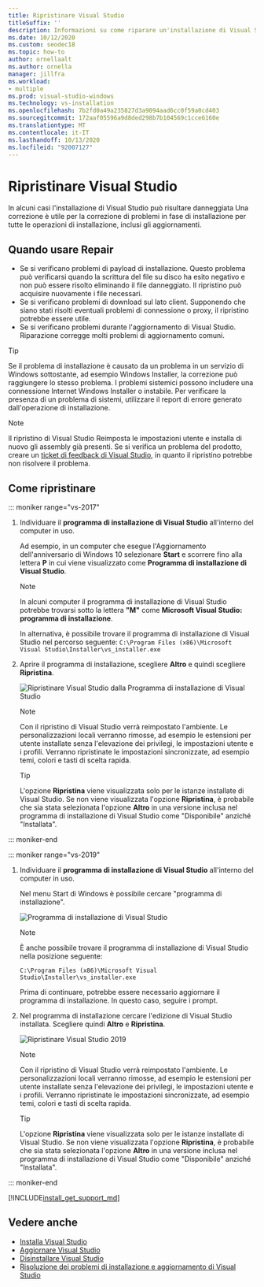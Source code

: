 ```yaml
---
title: Ripristinare Visual Studio
titleSuffix: ''
description: Informazioni su come riparare un'installazione di Visual Studio 2017
ms.date: 10/12/2020
ms.custom: seodec18
ms.topic: how-to
author: ornellaalt
ms.author: ornella
manager: jillfra
ms.workload:
- multiple
ms.prod: visual-studio-windows
ms.technology: vs-installation
ms.openlocfilehash: 7b2fd0a49a235827d3a9094aad6cc0f59a0cd403
ms.sourcegitcommit: 172aaf05596a9d8ded298b7b104569c1cce6160e
ms.translationtype: MT
ms.contentlocale: it-IT
ms.lasthandoff: 10/13/2020
ms.locfileid: "92007127"
---
```

# <a name="repair-visual-studio"></a>Ripristinare Visual Studio

In alcuni casi l'installazione di Visual Studio può risultare danneggiata Una correzione è utile per la correzione di problemi in fase di installazione per tutte le operazioni di installazione, inclusi gli aggiornamenti.

## <a name="when-to-use-repair"></a>Quando usare Repair
* Se si verificano problemi di payload di installazione. Questo problema può verificarsi quando la scrittura del file su disco ha esito negativo e non può essere risolto eliminando il file danneggiato. Il ripristino può acquisire nuovamente i file necessari. 
* Se si verificano problemi di download sul lato client. Supponendo che siano stati risolti eventuali problemi di connessione o proxy, il ripristino potrebbe essere utile. 
* Se si verificano problemi durante l'aggiornamento di Visual Studio. Riparazione corregge molti problemi di aggiornamento comuni. 

> [!TIP] 
> Se il problema di installazione è causato da un problema in un servizio di Windows sottostante, ad esempio Windows Installer, la correzione può raggiungere lo stesso problema. I problemi sistemici possono includere una connessione Internet Windows Installer o instabile. Per verificare la presenza di un problema di sistemi, utilizzare il report di errore generato dall'operazione di installazione.

> [!NOTE] 
> Il ripristino di Visual Studio Reimposta le impostazioni utente e installa di nuovo gli assembly già presenti. Se si verifica un problema del prodotto, creare un [ticket di feedback di Visual Studio](https://developercommunity.visualstudio.com/content/problem/post.html?space=8), in quanto il ripristino potrebbe non risolvere il problema.

## <a name="how-to-repair"></a>Come ripristinare
::: moniker range="vs-2017"

1. Individuare il **programma di installazione di Visual Studio** all'interno del computer in uso.

     Ad esempio, in un computer che esegue l'Aggiornamento dell'anniversario di Windows 10 selezionare **Start** e scorrere fino alla lettera **P** in cui viene visualizzato come **Programma di installazione di Visual Studio**.

   > [!NOTE]
   > In alcuni computer il programma di installazione di Visual Studio potrebbe trovarsi sotto la lettera **"M"** come **Microsoft Visual Studio: programma di installazione**.
   >
   > In alternativa, è possibile trovare il programma di installazione di Visual Studio nel percorso seguente: `C:\Program Files (x86)\Microsoft Visual Studio\Installer\vs_installer.exe`

1. Aprire il programma di installazione, scegliere **Altro** e quindi scegliere **Ripristina**.

    ![Ripristinare Visual Studio dalla Programma di installazione di Visual Studio](media/repair-visual-studio.png "Ripristinare Visual Studio dalla Programma di installazione di Visual Studio")

   > [!NOTE]
   > Con il ripristino di Visual Studio verrà reimpostato l'ambiente. Le personalizzazioni locali verranno rimosse, ad esempio le estensioni per utente installate senza l'elevazione dei privilegi, le impostazioni utente e i profili. Verranno ripristinate le impostazioni sincronizzate, ad esempio temi, colori e tasti di scelta rapida.
   >

   > [!TIP]
   > L'opzione **Ripristina** viene visualizzata solo per le istanze installate di Visual Studio. Se non viene visualizzata l'opzione **Ripristina**, è probabile che sia stata selezionata l'opzione **Altro** in una versione inclusa nel programma di installazione di Visual Studio come "Disponibile" anziché "Installata".

::: moniker-end

::: moniker range="vs-2019"

1. Individuare il **programma di installazione di Visual Studio** all'interno del computer in uso.

     Nel menu Start di Windows è possibile cercare "programma di installazione".

     ![Programma di installazione di Visual Studio](media/vs-2019/visual-studio-installer.png "Cerca il Programma di installazione di Visual Studio")

     > [!NOTE]
     > È anche possibile trovare il programma di installazione di Visual Studio nella posizione seguente:
     >
     > `C:\Program Files (x86)\Microsoft Visual Studio\Installer\vs_installer.exe`

    Prima di continuare, potrebbe essere necessario aggiornare il programma di installazione. In questo caso, seguire i prompt.

1. Nel programma di installazione cercare l'edizione di Visual Studio installata. Scegliere quindi **Altro** e **Ripristina**.

     ![Ripristinare Visual Studio 2019](media/vs-2019/vs-installer-repair.png "Ripristinare Visual Studio 2019")

   > [!NOTE]
   > Con il ripristino di Visual Studio verrà reimpostato l'ambiente. Le personalizzazioni locali verranno rimosse, ad esempio le estensioni per utente installate senza l'elevazione dei privilegi, le impostazioni utente e i profili. Verranno ripristinate le impostazioni sincronizzate, ad esempio temi, colori e tasti di scelta rapida.
   >

   > [!TIP]
   > L'opzione **Ripristina** viene visualizzata solo per le istanze installate di Visual Studio. Se non viene visualizzata l'opzione **Ripristina**, è probabile che sia stata selezionata l'opzione **Altro** in una versione inclusa nel programma di installazione di Visual Studio come "Disponibile" anziché "Installata".

::: moniker-end

[!INCLUDE[install_get_support_md](includes/install_get_support_md.md)]

## <a name="see-also"></a>Vedere anche

* [Installa Visual Studio](install-visual-studio.md)
* [Aggiornare Visual Studio](update-visual-studio.md)
* [Disinstallare Visual Studio](uninstall-visual-studio.md)
* [Risoluzione dei problemi di installazione e aggiornamento di Visual Studio](troubleshooting-installation-issues.md)
